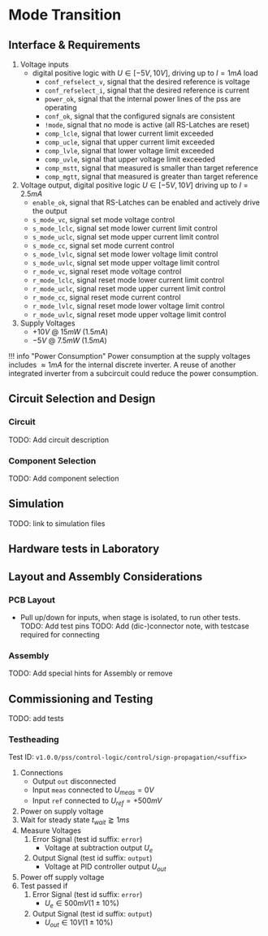 # Mode Transition

## Interface & Requirements

1. Voltage inputs
    - digital positive logic with $U \in [-5V, 10V]$, driving up to $I = 1 mA$
    load
        - `conf_refselect_v`, signal that the desired reference is voltage
        - `conf_refselect_i`, signal that the desired reference is current
        - `power_ok`, signal that the internal power lines of the pss are
        operating
        - `conf_ok`, signal that the configured signals are consistent
        - `!mode`, signal that no mode is active (all RS-Latches are reset)
        - `comp_lcle`, signal that lower current limit exceeded
        - `comp_ucle`, signal that upper current limit exceeded
        - `comp_lvle`, signal that lower voltage limit exceeded
        - `comp_uvle`, signal that upper voltage limit exceeded
        - `comp_mstt`, signal that measured is smaller than target reference
        - `comp_mgtt`, signal that measured is greater than target reference
2. Voltage output, digital positive logic $U \in [-5V, 10V]$ driving up to $I =
   2.5mA$
   - `enable_ok`, signal that RS-Latches can be enabled and actively drive the
   output
   - `s_mode_vc`, signal set mode voltage control
   - `s_mode_lclc`, signal set mode lower current limit control
   - `s_mode_uclc`, signal set mode upper current limit control
   - `s_mode_cc`, signal set mode current control
   - `s_mode_lvlc`, signal set mode lower voltage limit control
   - `s_mode_uvlc`, signal set mode upper voltage limit control
   - `r_mode_vc`, signal reset mode voltage control
   - `r_mode_lclc`, signal reset mode lower current limit control
   - `r_mode_uclc`, signal reset mode upper current limit control
   - `r_mode_cc`, signal reset mode current control
   - `r_mode_lvlc`, signal reset mode lower voltage limit control
   - `r_mode_uvlc`, signal reset mode upper voltage limit control
3. Supply Voltages
    - $+10V$ @ $15mW$ ($1.5mA$)
    - $-5V$ @ $7.5mW$ ($1.5mA$)

!!! info "Power Consumption"
    Power consumption at the supply voltages includes $\approx 1mA$ for the
    internal discrete inverter. A reuse of another integrated inverter from a
    subcircuit could reduce the power consumption.

## Circuit Selection and Design

### Circuit

TODO: Add circuit description

### Component Selection

TODO: Add component selection

## Simulation

TODO: link to simulation files

## Hardware tests in Laboratory

## Layout and Assembly Considerations

### PCB Layout

- Pull up/down for inputs, when stage is isolated, to run other tests.
TODO: Add test pins
TODO: Add (dic-)connector note, with testcase required for connecting

### Assembly

TODO: Add special hints for Assembly or remove

## Commissioning and Testing

TODO: add tests

### Testheading

Test ID: `v1.0.0/pss/control-logic/control/sign-propagation/<suffix>`

1. Connections
    - Output `out` disconnected
    - Input `meas` connected to $U_{meas} = 0V$
    - Input `ref` connected to $U_{ref} = +500mV$
2. Power on supply voltage
3. Wait for steady state $t_{wait} \gtrapprox 1ms$
4. Measure Voltages
    1. Error Signal (test id suffix: `error`)
        - Voltage at subtraction output $U_{e}$
    2. Output Signal (test id suffix: `output`)
        - Voltage at PID controller output $U_{out}$
5. Power off supply voltage
6. Test passed if
    1. Error Signal (test id suffix: `error`)
        - $U_{e} \in 500mV (1 \pm 10\%)$
    2. Output Signal (test id suffix: `output`)
        - $U_{out} \in 10V (1 \pm 10\%)$
